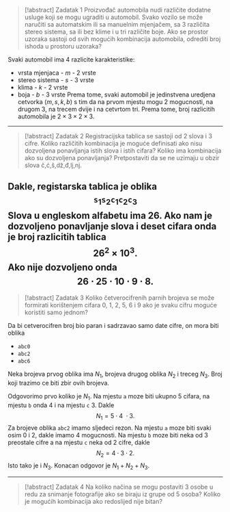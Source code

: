 >[!abstract] Zadatak 1
>Proizvođač automobila nudi različite dodatne usluge koji se mogu ugraditi u automobil. Svako vozilo
se može naručiti sa automatskim ili sa manuelnim mjenjačem, sa 3 različita stereo sistema, sa ili bez
klime i u tri različite boje. Ako se prostor uzoraka sastoji od svih mogućih kombinacija automobila,
odrediti broj ishoda u prostoru uzoraka?

Svaki automobil ima 4 razlicite karakteristike:
- vrsta mjenjaca - $m$ - 2 vrste
- stereo sistema - $s$ - 3 vrste
- klima - $k$ - 2 vrste
- boja - $b$ - 3 vrste
Prema tome, svaki automobil je jedinstvena uredjena cetvorka $(m, s, k, b)$ s tim da na prvom mjestu mogu 2 mogucnosti, na drugom 3, na trecem dvije i na cetvrtom tri. Prema tome, broj razlicitih automobila je $2\times 3\times 2\times 3$.

---

>[!abstract] Zadatak 2
>Registracijska tablica se sastoji od 2 slova i 3 cifre. Koliko različitih kombinacija je moguće definisati
ako nisu dozvoljena ponavljanja istih slova i istih cifara? Koliko ima kombinacija ako su dozvoljena
ponavljanja? Pretpostaviti da se ne uzimaju u obzir slova č,ć,š,dž,đ,lj,nj.

Dakle, registarska tablica je oblika
$$\texttt{s}_1\texttt{s}_2\texttt{c}_1\texttt{c}_2\texttt{c}_3$$
Slova u engleskom alfabetu ima 26. Ako nam je dozvoljeno ponavljanje slova i deset cifara onda je broj razlicitih tablica
$$26^2\times 10^3.$$
Ako nije dozvoljeno onda
$$26\cdot 25\cdot 10\cdot 9\cdot 8.$$
---
>[!abstract] Zadatak 3
>Koliko četverocifrenih parnih brojeva se može formirati korištenjem cifara 0, 1, 2, 5, 6 i 9 ako je svaku
cifru moguće koristiti samo jednom?

Da bi cetverocifren broj bio paran i sadrzavao samo date cifre, on mora biti oblika
- `abc0`
- `abc2`
- `abc6`

Neka brojeva prvog oblika ima $N_1$, brojeva drugog oblika $N_2$ i treceg $N_3$. Broj koji trazimo ce biti zbir ovih brojeva.

Odgovorimo prvo koliko je $N_1$. Na mjestu `a` moze biti ukupno 5 cifara, na mjestu `b` onda 4 i na mjestu `c` 3. Dakle 
$$N_1 = 5\cdot 4\ \cdot 3.$$
Za brojeve oblika `abc2` imamo sljedeci rezon. Na mjestu `a` moze biti svaki osim 0 i 2, dakle imamo 4 mogucnosti. Na mjestu `b` moze biti neka od 3 preostale cifre a na mjestu `c` neka od 2 cifre, dakle
$$N_2 = 4\cdot 3 \cdot 2.$$
Isto tako je i $N_3$. Konacan odgovor je $N_1+N_2+N_3.$

---

>[!abstract] Zadatak 4
>Na koliko načina se mogu postaviti 3 osobe u redu za snimanje fotografije ako se biraju iz grupe od 5
osoba? Koliko je mogućih kombinacija ako redoslijed nije bitan?

